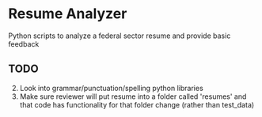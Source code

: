 # Resume Analyzer
Python scripts to analyze a federal sector resume and provide basic feedback

## TODO
2. Look into grammar/punctuation/spelling python libraries
3. Make sure reviewer will put resume into a folder called 'resumes' and that code has functionality for that folder change (rather than test_data)